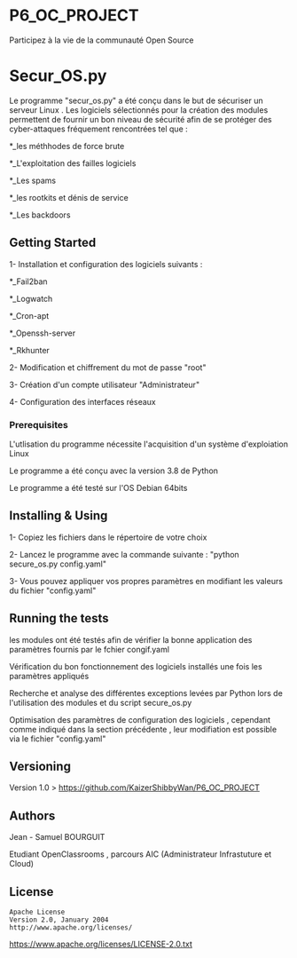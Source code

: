 # P6_OC_PROJECT
Participez à la vie de la communauté Open Source

# Secur_OS.py
Le programme "secur_os.py" a été conçu dans le but de sécuriser un serveur Linux .
Les logiciels sélectionnés pour la création des modules permettent de fournir un bon niveau de sécurité afin de se protéger des cyber-attaques fréquement rencontrées tel que :

*_les méthhodes de force brute

*_L'exploitation des failles logiciels 

*_Les spams

*_les rootkits et dénis de service

*_Les backdoors

## Getting Started

1- Installation et configuration des logiciels suivants :

*_Fail2ban

*_Logwatch

*_Cron-apt

*_Openssh-server

*_Rkhunter

2- Modification et chiffrement du mot de passe "root" 

3- Création d'un compte utilisateur "Administrateur"

4- Configuration des interfaces réseaux

### Prerequisites

L'utlisation du programme nécessite l'acquisition d'un système d'exploiation Linux

Le programme a été conçu avec la version 3.8 de Python

Le programme a été testé sur l'OS Debian 64bits 
 

## Installing & Using

1- Copiez les fichiers dans le répertoire de votre choix

2- Lancez le programme avec la commande suivante : "python secure_os.py config.yaml"

3- Vous pouvez appliquer vos propres paramètres en modifiant les valeurs du fichier "config.yaml"


## Running the tests

les modules ont été testés afin de vérifier la bonne application des paramètres fournis par le fchier congif.yaml

Vérification du bon fonctionnement des logiciels installés une fois les paramètres appliqués

Recherche et analyse des différentes exceptions levées par Python lors de l'utilisation des modules et du script secure_os.py

Optimisation des paramètres de configuration des logiciels , cependant comme indiqué dans la section précédente , leur modifiation est 
possible via le fichier "config.yaml" 


## Versioning

Version 1.0 > https://github.com/KaizerShibbyWan/P6_OC_PROJECT

## Authors

Jean - Samuel BOURGUIT 

Etudiant OpenClassrooms , parcours AIC (Administrateur Infrastuture et Cloud)

## License
    Apache License
    Version 2.0, January 2004
    http://www.apache.org/licenses/
https://www.apache.org/licenses/LICENSE-2.0.txt
